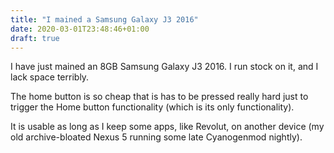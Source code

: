 ```yaml
---
title: "I mained a Samsung Galaxy J3 2016"
date: 2020-03-01T23:48:46+01:00
draft: true
---
```


I have just mained an 8GB Samsung Galaxy J3 2016. I run stock on it, and I lack space terribly.

The home button is so cheap that is has to be pressed really hard just to trigger the Home button functionality (which is its only functionality).

It is usable as long as I keep some apps, like Revolut, on another device (my old archive-bloated Nexus 5 running some late Cyanogenmod nightly).


